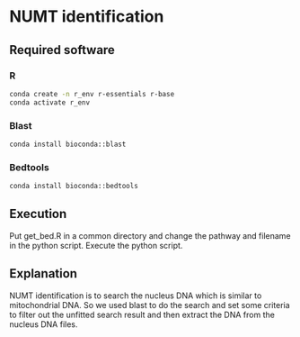 # NUMT identification

## Required software

### R

```bash
conda create -n r_env r-essentials r-base
conda activate r_env
```

### Blast

```bash
conda install bioconda::blast
```

### Bedtools

```bash
conda install bioconda::bedtools
```



## Execution

Put get_bed.R in a common directory and change the pathway and filename in the python script. Execute the python script.



## Explanation

NUMT identification is to search the nucleus DNA which is similar to mitochondrial DNA. So we used blast to do the search and set some criteria to filter out the unfitted search result and then extract the DNA from the nucleus DNA files.